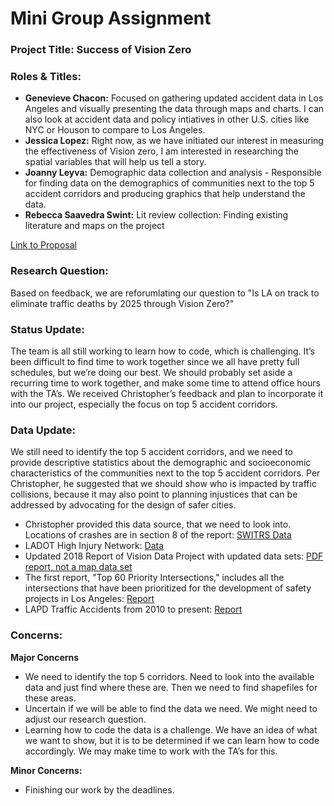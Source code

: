 # Mini Group Assignment
### Project Title: Success of Vision Zero 
### **Roles & Titles:** 

+ **Genevieve Chacon:**  Focused on gathering updated accident data in Los Angeles and visually presenting the data through maps and charts. I can also look at accident data and policy intiatives in other U.S. cities like NYC or Houson to compare to Los Angeles.
+ **Jessica Lopez:** Right now, as we have initiated our interest in measuring the effectiveness of Vision zero, I am interested in researching the spatial variables that will help us tell a story.
+ **Joanny Leyva:** Demographic data collection and analysis - Responsible for finding data on the demographics of communities next to the top 5 accident corridors and producing graphics that help understand the data. 
+ **Rebecca Saavedra Swint:** Lit review collection: Finding existing literature and maps on the project 

[Link to Proposal](https://github.com/joannyl/up221-RJJG/blob/main/Group%20Assignments/readme.md)

### **Research Question:**
Based on feedback, we are reforumlating our question to "Is LA on track to eliminate traffic deaths by 2025 through Vision Zero?" 

### **Status Update:** 
The team is all still working to learn how to code, which is challenging. It’s been difficult to find time to work together since we all have pretty full schedules, but we’re doing our best. We should probably set aside a recurring time to work together, and make some time to attend office hours with the TA’s. We received Christopher’s feedback and plan to incorporate it into our project, especially the focus on top 5 accident corridors. 

### **Data Update:**
We still need to identify the top 5 accident corridors, and we need to provide descriptive statistics about the demographic and socioeconomic characteristics of the communities next to the top 5 accident corridors. Per Christopher, he suggested that we should show who is impacted by traffic collisions, because it may also point to planning injustices that can be addressed by advocating for the design of safer cities. 

+ Christopher provided this data source, that we need to look into. Locations of crashes are in section 8 of the report: [SWITRS Data](https://tims.berkeley.edu/tools/query/) 
+ LADOT High Injury Network: [Data](https://ladotlivablestreets.org/news/HIN-update)
+ Updated 2018 Report of Vision Data Project with updated data sets: [PDF report, not a map data set](https://ladotlivablestreets-cms.org/uploads/d704aa3913e440d5ab4cb91930e902d4.pdf)
+ The first report, "Top 60 Priority Intersections," includes all the intersections that have been prioritized for the development of safety projects in Los Angeles: [Report](https://geohub.lacity.org/datasets/ladot::top-60-priority-intersections/about)
+ LAPD Traffic Accidents from 2010 to present: [Report](https://data.lacity.org/Public-Safety/Traffic-Collision-Data-from-2010-to-Present/d5tf-ez2w)

### **Concerns:**
**Major Concerns** 
+ We need to identify the top 5 corridors. Need to look into the available data and just find where these are. Then we need to find shapefiles for these areas. 
+ Uncertain if we will be able to find the data we need. We might need to adjust our research question. 
+ Learning how to code the data is a challenge. We have an idea of what we want to show, but it is to be determined if we can learn how to code accordingly. We may make time to work with the TA’s for this. 

**Minor Concerns:**
+ Finishing our work by the deadlines. 

